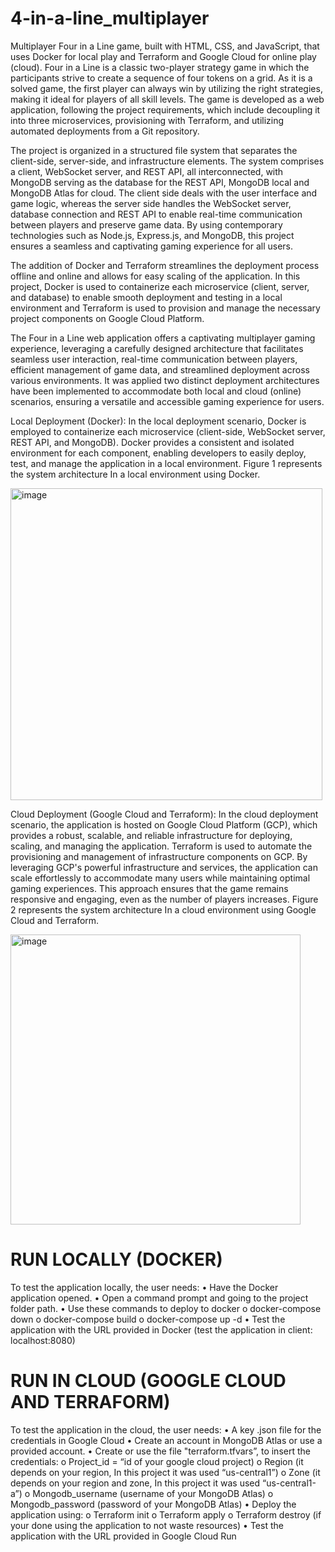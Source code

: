 # 4-in-a-line_multiplayer
Multiplayer Four in a Line game, built with HTML, CSS, and JavaScript, that uses Docker for local play and Terraform and Google Cloud for online play (cloud). Four in a Line is a classic two-player strategy game in which the participants strive to create a sequence of four tokens on a grid. As it is a solved game, the first player can always win by utilizing the right strategies, making it ideal for players of all skill levels. The game is developed as a web application, following the project requirements, which include decoupling it into three microservices, provisioning with Terraform, and utilizing automated deployments from a Git repository.

The project is organized in a structured file system that separates the client-side, server-side, and infrastructure elements. The system comprises a client, WebSocket server, and REST API, all interconnected, with MongoDB serving as the database for the REST API, MongoDB local and MongoDB Atlas for cloud. The client side deals with the user interface and game logic, whereas the server side handles the WebSocket server, database connection and REST API to enable real-time communication between players and preserve game data. By using contemporary technologies such as Node.js, Express.js, and MongoDB, this project ensures a seamless and captivating gaming experience for all users. 

The addition of Docker and Terraform streamlines the deployment process offline and online and allows for easy scaling of the application. In this project, Docker is used to containerize each microservice (client, server, and database) to enable smooth deployment and testing in a local environment and Terraform is used to provision and manage the necessary project components on Google Cloud Platform.

The Four in a Line web application offers a captivating multiplayer gaming experience, leveraging a carefully designed architecture that facilitates seamless user interaction, real-time communication between players, efficient management of game data, and streamlined deployment across various environments. It was applied two distinct deployment architectures have been implemented to accommodate both local and cloud (online) scenarios, ensuring a versatile and accessible gaming experience for users.

Local Deployment (Docker): In the local deployment scenario, Docker is employed to containerize each microservice (client-side, WebSocket server, REST API, and MongoDB). Docker provides a consistent and isolated environment for each component, enabling developers to easily deploy, test, and manage the application in a local environment. Figure 1 represents the system architecture In a local environment using Docker.

<img width="499" alt="image" src="https://user-images.githubusercontent.com/93092772/234859731-409e1a2b-4920-4700-8e8a-845935bdc5a3.png">

Cloud Deployment (Google Cloud and Terraform): In the cloud deployment scenario, the application is hosted on Google Cloud Platform (GCP), which provides a robust, scalable, and reliable infrastructure for deploying, scaling, and managing the application. Terraform is used to automate the provisioning and management of infrastructure components on GCP. By leveraging GCP's powerful infrastructure and services, the application can scale effortlessly to accommodate many users while maintaining optimal gaming experiences. This approach ensures that the game remains responsive and engaging, even as the number of players increases. Figure 2 represents the system architecture In a cloud environment using Google Cloud and Terraform.

<img width="464" alt="image" src="https://user-images.githubusercontent.com/93092772/234859838-95ca7228-be25-4c9f-85a4-9ecdcd8434a8.png">

# RUN LOCALLY (DOCKER)
To test the application locally, the user needs:
  •	Have the Docker application opened.
  •	Open a command prompt and going to the project folder path.
  •	Use these commands to deploy to docker
    o	docker-compose down
    o	docker-compose build
    o	docker-compose up -d
•	Test the application with the URL provided in Docker (test the application in client: localhost:8080)

# RUN IN CLOUD (GOOGLE CLOUD AND TERRAFORM)
To test the application in the cloud, the user needs:
  •	A key .json file for the credentials in Google Cloud
  •	Create an account in MongoDB Atlas or use a provided account.
  •	Create or use the file "terraform.tfvars”, to insert the credentials:
    o	Project_id = “id of your google cloud project)
    o	Region (it depends on your region, In this project it was used “us-central1”)
    o	Zone (it depends on your region and zone, In this project it was used “us-central1-a”)
    o	Mongodb_username (username of your MongoDB Atlas)
    o	Mongodb_password (password of your MongoDB Atlas)
  •	Deploy the application using:
    o	Terraform init
    o	Terraform apply
    o	Terraform destroy (if your done using the application to not waste resources)
  •	Test the application with the URL provided in Google Cloud Run


